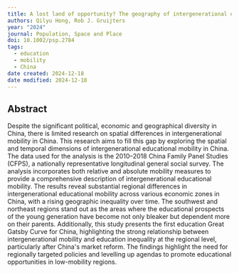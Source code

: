 ```yaml
---
title: A lost land of opportunity? The geography of intergenerational educational mobility in China
authors: Qilyu Hong, Rob J. Gruijters
year: "2024"
journal: Population, Space and Place
doi: 10.1002/psp.2784
tags:
  - education
  - mobility
  - China
date created: 2024-12-18
date modified: 2024-12-18
---
```


## Abstract

Despite the significant political, economic and geographical diversity in China, there is limited research on spatial differences in intergenerational mobility in China. This research aims to fill this gap by exploring the spatial and temporal dimensions of intergenerational educational mobility in China. The data used for the analysis is the 2010–2018 China Family Panel Studies (CFPS), a nationally representative longitudinal general social survey. The analysis incorporates both relative and absolute mobility measures to provide a comprehensive description of intergenerational educational mobility. The results reveal substantial regional differences in intergenerational educational mobility across various economic zones in China, with a rising geographic inequality over time. The southwest and northeast regions stand out as the areas where the educational prospects of the young generation have become not only bleaker but dependent more on their parents. Additionally, this study presents the first education Great Gatsby Curve for China, highlighting the strong relationship between intergenerational mobility and education inequality at the regional level, particularly after China's market reform. The findings highlight the need for regionally targeted policies and levelling up agendas to promote educational opportunities in low-mobility regions.
